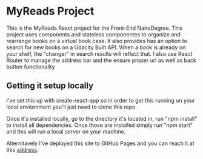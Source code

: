# MyReads Project

This is the MyReads React project for the Front-End NanoDegree. This project uses components and stateless componentes to organize and rearrange books on a virtual book case. It also provides has an option to search for new books on a Udacity Built API. When a book is already on your shelf, the "changer" in search results will reflect that. I also use React Router to manage the address bar and the ensure proper url as well as back button functionality


## Getting it setup locally

I've set this up with create-react-app so in order to get this running on your local enviornment you'll just need to clone this repo. 

Once it's installed locally, go to the directory it's located in, run "npm install" to install all dependencies. Once those are installed simply run "npm start" and this will run a local server on your machine. 

Alternitavely I've deployed this site to GitHub Pages and you can reach it at this <a href="https://enos-16.github.io/FEND-MyReads/" target="blank">address</a>.
